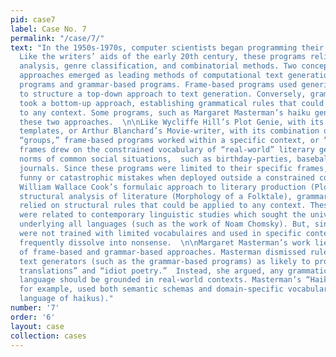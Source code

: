 ```yaml
---
pid: case7
label: Case No. 7
permalink: "/case/7/"
text: "In the 1950s-1970s, computer scientists began programming their own text generators.
  Like the writers’ aids of the early 20th century, these programs relied on structural
  analysis, genre classification, and combinatorial methods. Two conceptually divergent
  approaches emerged as leading methods of computational text generation: frame-based
  programs and grammar-based programs. Frame-based programs used generic constraints
  to structure a top-down approach to text generation. Conversely, grammar-based programs
  took a bottom-up approach, establishing grammatical rules that could be applied
  to any context. Some programs, such as Margaret Masterman’s haiku generator, combined
  these two approaches.  \n\nLike Wycliffe Hill’s Plot Genie, with its dozens of genre-specific
  templates, or Arthur Blanchard’s Movie-writer, with its combination of pre-defined
  “groups,” frame-based programs worked within a specific context, or “frame.” These
  frames drew on the constrained vocabulary of “real-world” literary genres or the
  norms of common social situations,  such as birthday-parties, baseball, or psychiatric
  journals. Since these programs were limited to their specific frames, they produce
  funny or catastrophic mistakes when deployed outside a constrained context.  \n\nLike
  William Wallace Cook’s formulaic approach to literary production (Plotto), or Propp’s
  structural analysis of literature (Morphology of a Folktale), grammar-based programs
  relied on structural rules that could be applied to any context. These programs
  were related to contemporary linguistic studies which sought the universal rules
  underlying all languages (such as the work of Noam Chomsky). But, since these programs
  were not trained with limited vocabulaires and used in specific contexts, they could
  frequently dissolve into nonsense.  \n\nMargaret Masterman’s work lies at the intersection
  of frame-based and grammar-based approaches. Masterman dismissed rule-based or probabilistic
  text generators (such as the grammar-based programs) as likely to produce “idiot
  translations” and “idiot poetry.”  Instead, she argued, any grammatical model of
  language should be grounded in real-world contexts. Masterman’s “Haiku-Generator,”
  for example, used both semantic schemas and domain-specific vocabulary (the typical
  language of haikus)."
number: '7'
order: '6'
layout: case
collection: cases
---
```

